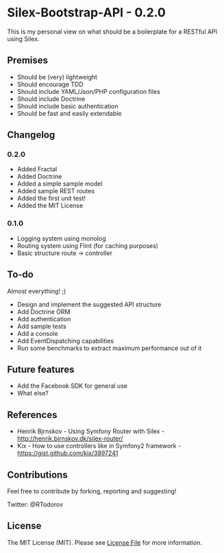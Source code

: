 # Silex-Bootstrap-API - 0.2.0

This is my personal view on what should be a boilerplate for a RESTful API using Silex.

## Premises

* Should be (very) lightweight
* Should encourage TDD
* Should include YAML/Json/PHP configuration files
* Should include Doctrine
* Should include basic authentication
* Should be fast and easily extendable

## Changelog

### 0.2.0

* Added Fractal
* Added Doctrine
* Added a simple sample model
* Added sample REST routes
* Added the first unit test!
* Added the MIT License

### 0.1.0

* Logging system using monolog
* Routing system using Flint (for caching purposes)
* Basic structure route -> controller

## To-do

Almost everything! ;)

* Design and implement the suggested API structure
* Add Doctrine ORM
* Add authentication
* Add sample tests
* Add a console
* Add EventDispatching capabilities
* Run some benchmarks to extract maximum performance out of it

## Future features

* Add the Facebook SDK for general use
* What else?

## References

* Henrik Bjrnskov - Using Symfony Router with Silex - http://henrik.bjrnskov.dk/silex-router/
* Kix - How to use controllers like in Symfony2 framework - https://gist.github.com/kix/3897241

## Contributions

Feel free to contribute by forking, reporting and suggesting!

Twitter: @RTodorov

## License

The MIT License (MIT). Please see [License File](https://github.com/RTodorov/Silex-Bootstrap-API/blob/master/LICENSE.md) for more information.